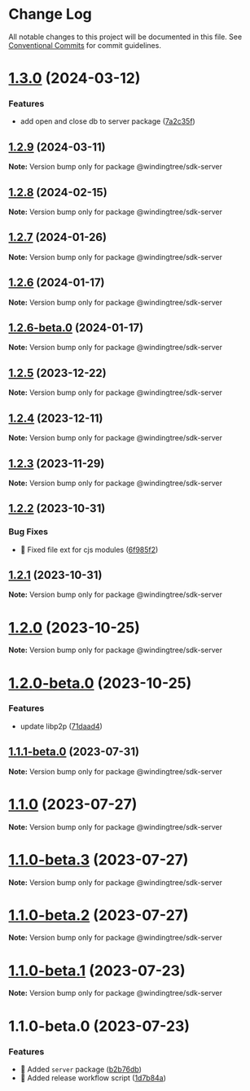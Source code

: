 # Change Log

All notable changes to this project will be documented in this file.
See [Conventional Commits](https://conventionalcommits.org) for commit guidelines.

# [1.3.0](https://github.com/windingtree/sdk/compare/@windingtree/sdk-server@1.2.9...@windingtree/sdk-server@1.3.0) (2024-03-12)

### Features

- add open and close db to server package ([7a2c35f](https://github.com/windingtree/sdk/commit/7a2c35f67fae8c5ac0a91e0a4cd3c4dfcb43c53f))

## [1.2.9](https://github.com/windingtree/sdk/compare/@windingtree/sdk-server@1.2.8...@windingtree/sdk-server@1.2.9) (2024-03-11)

**Note:** Version bump only for package @windingtree/sdk-server

## [1.2.8](https://github.com/windingtree/sdk/compare/@windingtree/sdk-server@1.2.7...@windingtree/sdk-server@1.2.8) (2024-02-15)

**Note:** Version bump only for package @windingtree/sdk-server

## [1.2.7](https://github.com/windingtree/sdk/compare/@windingtree/sdk-server@1.2.6...@windingtree/sdk-server@1.2.7) (2024-01-26)

**Note:** Version bump only for package @windingtree/sdk-server

## [1.2.6](https://github.com/windingtree/sdk/compare/@windingtree/sdk-server@1.2.6-beta.0...@windingtree/sdk-server@1.2.6) (2024-01-17)

**Note:** Version bump only for package @windingtree/sdk-server

## [1.2.6-beta.0](https://github.com/windingtree/sdk/compare/@windingtree/sdk-server@1.2.5...@windingtree/sdk-server@1.2.6-beta.0) (2024-01-17)

**Note:** Version bump only for package @windingtree/sdk-server

## [1.2.5](https://github.com/windingtree/sdk/compare/@windingtree/sdk-server@1.2.4...@windingtree/sdk-server@1.2.5) (2023-12-22)

**Note:** Version bump only for package @windingtree/sdk-server

## [1.2.4](https://github.com/windingtree/sdk/compare/@windingtree/sdk-server@1.2.3...@windingtree/sdk-server@1.2.4) (2023-12-11)

**Note:** Version bump only for package @windingtree/sdk-server

## [1.2.3](https://github.com/windingtree/sdk/compare/@windingtree/sdk-server@1.2.2...@windingtree/sdk-server@1.2.3) (2023-11-29)

**Note:** Version bump only for package @windingtree/sdk-server

## [1.2.2](https://github.com/windingtree/sdk/compare/@windingtree/sdk-server@1.2.1...@windingtree/sdk-server@1.2.2) (2023-10-31)

### Bug Fixes

- 🐛 Fixed file ext for cjs modules ([6f985f2](https://github.com/windingtree/sdk/commit/6f985f2a6b076abdf145176d5036fe89267f2c5a))

## [1.2.1](https://github.com/windingtree/sdk/compare/@windingtree/sdk-server@1.2.0...@windingtree/sdk-server@1.2.1) (2023-10-31)

**Note:** Version bump only for package @windingtree/sdk-server

# [1.2.0](https://github.com/windingtree/sdk/compare/@windingtree/sdk-server@1.2.0-beta.0...@windingtree/sdk-server@1.2.0) (2023-10-25)

**Note:** Version bump only for package @windingtree/sdk-server

# [1.2.0-beta.0](https://github.com/windingtree/sdk/compare/@windingtree/sdk-server@1.1.1-beta.0...@windingtree/sdk-server@1.2.0-beta.0) (2023-10-25)

### Features

- update libp2p ([71daad4](https://github.com/windingtree/sdk/commit/71daad41838ae6b2833c76aa36b5b2071a041e92))

## [1.1.1-beta.0](https://github.com/windingtree/sdk/compare/@windingtree/sdk-server@1.1.0...@windingtree/sdk-server@1.1.1-beta.0) (2023-07-31)

**Note:** Version bump only for package @windingtree/sdk-server

# [1.1.0](https://github.com/windingtree/sdk/compare/@windingtree/sdk-server@1.1.0-beta.3...@windingtree/sdk-server@1.1.0) (2023-07-27)

**Note:** Version bump only for package @windingtree/sdk-server

# [1.1.0-beta.3](https://github.com/windingtree/sdk/compare/@windingtree/sdk-server@1.1.0-beta.2...@windingtree/sdk-server@1.1.0-beta.3) (2023-07-27)

**Note:** Version bump only for package @windingtree/sdk-server

# [1.1.0-beta.2](https://github.com/windingtree/sdk/compare/@windingtree/sdk-server@1.1.0-beta.1...@windingtree/sdk-server@1.1.0-beta.2) (2023-07-27)

**Note:** Version bump only for package @windingtree/sdk-server

# [1.1.0-beta.1](https://github.com/windingtree/sdk/compare/@windingtree/sdk-server@1.1.0-beta.0...@windingtree/sdk-server@1.1.0-beta.1) (2023-07-23)

**Note:** Version bump only for package @windingtree/sdk-server

# 1.1.0-beta.0 (2023-07-23)

### Features

- 🎸 Added `server` package ([b2b76db](https://github.com/windingtree/sdk/commit/b2b76db8a8c8c9f228da5d61efa1466d43293b80))
- 🎸 Added release workflow script ([1d7b84a](https://github.com/windingtree/sdk/commit/1d7b84a3623848c449522c0bb2af2c5f114c8a0a))
